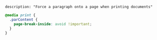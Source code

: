 ``` {settings=""}
description: "Force a paragraph onto a page when printing documents"
```

```scss
@media print {
  .parContent {
    page-break-inside: avoid !important;
  }
}
```